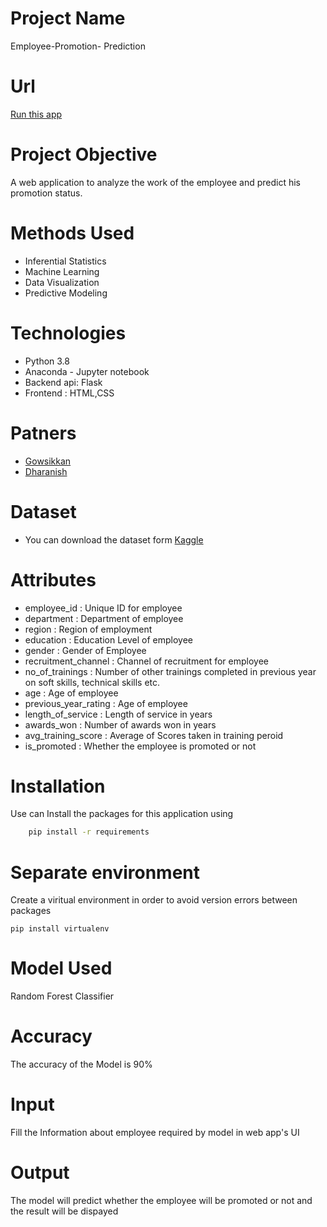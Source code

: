 # Project Name
Employee-Promotion- Prediction 

# Url
[Run this app](https://employee-promotions-prediction.herokuapp.com/)

# Project Objective
A web application to analyze the work of the employee and predict his promotion status.

# Methods Used

- Inferential Statistics
- Machine Learning
- Data Visualization
- Predictive Modeling

# Technologies
- Python 3.8
- Anaconda - Jupyter notebook
- Backend api: Flask
- Frontend : HTML,CSS 

# Patners
- [Gowsikkan](https://www.linkedin.com/in/gowsikkan/)
- [Dharanish](https://www.linkedin.com/in/dharanish-s/)

# Dataset 
- You can download the dataset form [Kaggle](https://www.kaggle.com/arashnic/hr-ana?select=train.csv)

# Attributes
- employee_id :	Unique ID for employee
- department : Department of employee
- region : Region of employment 
- education : Education Level of employee
- gender : Gender of Employee
- recruitment_channel : Channel of recruitment for employee
- no_of_trainings : Number of other trainings completed in previous year on soft skills, technical skills etc.
- age : Age of employee
- previous_year_rating : Age of employee
- length_of_service	: Length of service in years
- awards_won : Number of awards won in years
- avg_training_score : Average of Scores taken in training peroid	
- is_promoted : Whether the employee is promoted or not

# Installation
 Use can Install the packages for this application using
```sh
    pip install -r requirements
```

# Separate environment
Create a viritual environment in order to avoid version errors between packages
```
pip install virtualenv
```

# Model Used 
Random Forest Classifier 

# Accuracy 
The accuracy of the Model is 90%

# Input
Fill the Information about employee required by model in web app's UI

# Output
The model will predict whether the employee will be promoted or not and the result will be dispayed 
